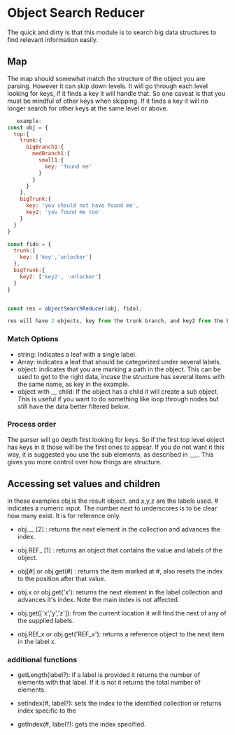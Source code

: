 # Object Search Reducer

The quick and dirty is that this module is to search big data structures to find relevant information easily.

## Map

The map should somewhat match the structure of the object you are parsing. However it can skip down levels. It will go through each level looking for keys, if it finds a key it will handle that. So one caveat is that you must be mindful of other keys when skipping.  If it finds a key it will no longer search for other keys at the same level or above.

```javascript
   example:
const obj = {
  top:{
    trunk:{
      bigBranch1:{
        medBranch1:{
          small1:{
            key: 'found me'
          }
        }
      }
    },
    bigTrunk:{
      key: 'you should not have found me',
      key2: 'you found me too'
    }
  }
}

const fido = {
  trunk:{
    key: ['key','unlocker']
  },
  bigTrunk:{
    key2: ['key2', 'unlocker']
  }
}


const res = objectSearchReducer(obj, fido);

res will have 2 objects, key from the trunk branch, and key2 from the bigTrunk branch.

```

### Match Options

* string: Indicates a leaf with a single label.
* Array<string>: indicates a leaf that should be categorized under several labels.
* object: indicates that you are marking a path in the object.  This can be used to get to the right data, incase the structure has several items with the same name, as key in the example.
* object with __ child:  If the object has a child it will create a sub object.  This is useful if you want to do something like loop through nodes but still have the data better filtered below.

### Process order

The parser will go depth first looking for keys.  So if the first top level object has keys in it those will be the first ones to appear.  If you do not want it this way, it is suggested you use the sub elements, as described in ___.  This gives you more control over how things are structure.

## Accessing set values and children

in these examples obj is the result object. and x,y,z are the labels used. # indicates a numeric input. The number next to underscores is to be clear how many exist.  It is for reference only.

* obj.__  [2] : returns the next element in the collection and advances the index.

* obj.REF_ [1] : returns an object that contains the value and labels of the object.

* obj[#] or obj.get(#) : returns the item marked at #, also resets the index to the position after that value.

* obj.x or obj.get('x'): returns the next element in the label collection and advances it's index.  Note the main index is not affected.

* obj.get(['x','y','z']): from the current location it will find the next of any of the supplied labels.

* obj.REf_x or obj.get('REF_x'): returns a reference object to the next item in the label x.

### additional functions

* getLength(label?): if a label is provided it returns the number of elements with that label.  If it is not it returns the total number of elements.

* setIndex(#, label?): sets the index to the identified collection or returns index specific to the

* getIndex(#, label?): gets the index specified.
